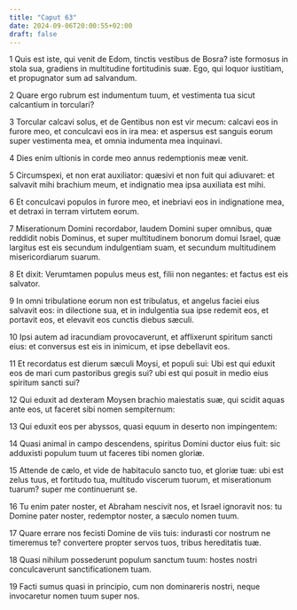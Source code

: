 ```yaml
---
title: "Caput 63"
date: 2024-09-06T20:00:55+02:00
draft: false
---
```



1 Quis est iste, qui venit de Edom, tinctis vestibus de Bosra? iste formosus in stola sua, gradiens in multitudine fortitudinis suæ. Ego, qui loquor iustitiam, et propugnator sum ad salvandum.

2 Quare ergo rubrum est indumentum tuum, et vestimenta tua sicut calcantium in torculari?

3 Torcular calcavi solus, et de Gentibus non est vir mecum: calcavi eos in furore meo, et conculcavi eos in ira mea: et aspersus est sanguis eorum super vestimenta mea, et omnia indumenta mea inquinavi.

4 Dies enim ultionis in corde meo annus redemptionis meæ venit.

5 Circumspexi, et non erat auxiliator: quæsivi et non fuit qui adiuvaret: et salvavit mihi brachium meum, et indignatio mea ipsa auxiliata est mihi.

6 Et conculcavi populos in furore meo, et inebriavi eos in indignatione mea, et detraxi in terram virtutem eorum.

7 Miserationum Domini recordabor, laudem Domini super omnibus, quæ reddidit nobis Dominus, et super multitudinem bonorum domui Israel, quæ largitus est eis secundum indulgentiam suam, et secundum multitudinem misericordiarum suarum.

8 Et dixit: Verumtamen populus meus est, filii non negantes: et factus est eis salvator.

9 In omni tribulatione eorum non est tribulatus, et angelus faciei eius salvavit eos: in dilectione sua, et in indulgentia sua ipse redemit eos, et portavit eos, et elevavit eos cunctis diebus sæculi.

10 Ipsi autem ad iracundiam provocaverunt, et afflixerunt spiritum sancti eius: et conversus est eis in inimicum, et ipse debellavit eos.

11 Et recordatus est dierum sæculi Moysi, et populi sui: Ubi est qui eduxit eos de mari cum pastoribus gregis sui? ubi est qui posuit in medio eius spiritum sancti sui?

12 Qui eduxit ad dexteram Moysen brachio maiestatis suæ, qui scidit aquas ante eos, ut faceret sibi nomen sempiternum:

13 Qui eduxit eos per abyssos, quasi equum in deserto non impingentem:

14 Quasi animal in campo descendens, spiritus Domini ductor eius fuit: sic adduxisti populum tuum ut faceres tibi nomen gloriæ.

15 Attende de cælo, et vide de habitaculo sancto tuo, et gloriæ tuæ: ubi est zelus tuus, et fortitudo tua, multitudo viscerum tuorum, et miserationum tuarum? super me continuerunt se.

16 Tu enim pater noster, et Abraham nescivit nos, et Israel ignoravit nos: tu Domine pater noster, redemptor noster, a sæculo nomen tuum.

17 Quare errare nos fecisti Domine de viis tuis: indurasti cor nostrum ne timeremus te? convertere propter servos tuos, tribus hereditatis tuæ.

18 Quasi nihilum possederunt populum sanctum tuum: hostes nostri conculcaverunt sanctificationem tuam.

19 Facti sumus quasi in principio, cum non dominareris nostri, neque invocaretur nomen tuum super nos.

